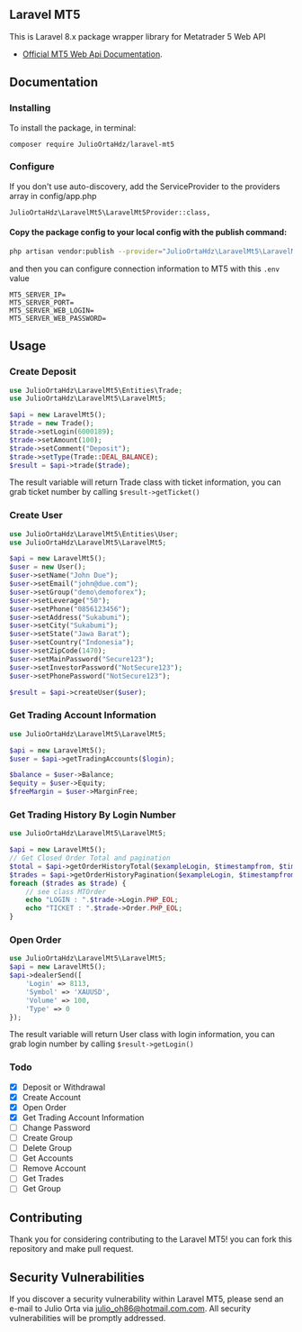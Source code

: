 
## Laravel MT5

This is Laravel 8.x package wrapper library for Metatrader 5 Web API
- [Official MT5 Web Api Documentation](https://support.metaquotes.net/en/docs/mt5/api/webapi).


## Documentation

### Installing 
To install the package, in terminal:
```
composer require JulioOrtaHdz/laravel-mt5
```

### Configure
If you don't use auto-discovery, add the ServiceProvider to the providers array in config/app.php
```
JulioOrtaHdz\LaravelMt5\LaravelMt5Provider::class,
```

#### Copy the package config to your local config with the publish command:

```bash
php artisan vendor:publish --provider="JulioOrtaHdz\LaravelMt5\LaravelMt5Provider"
```

and then you can configure connection information to MT5 with this ``.env`` value

```dotenv
MT5_SERVER_IP=
MT5_SERVER_PORT=
MT5_SERVER_WEB_LOGIN=
MT5_SERVER_WEB_PASSWORD=
```

## Usage

### Create Deposit
```php
use JulioOrtaHdz\LaravelMt5\Entities\Trade;
use JulioOrtaHdz\LaravelMt5\LaravelMt5;

$api = new LaravelMt5();
$trade = new Trade();
$trade->setLogin(6000189);
$trade->setAmount(100);
$trade->setComment("Deposit");
$trade->setType(Trade::DEAL_BALANCE);
$result = $api->trade($trade);
```

The result variable will return Trade class with ticket information, you can grab ticket number by calling ``$result->getTicket()``

### Create User
```php
use JulioOrtaHdz\LaravelMt5\Entities\User;
use JulioOrtaHdz\LaravelMt5\LaravelMt5;

$api = new LaravelMt5();
$user = new User();
$user->setName("John Due");
$user->setEmail("john@due.com");
$user->setGroup("demo\demoforex");
$user->setLeverage("50");
$user->setPhone("0856123456");
$user->setAddress("Sukabumi");
$user->setCity("Sukabumi");
$user->setState("Jawa Barat");
$user->setCountry("Indonesia");
$user->setZipCode(1470);
$user->setMainPassword("Secure123");
$user->setInvestorPassword("NotSecure123");
$user->setPhonePassword("NotSecure123");

$result = $api->createUser($user);
```

### Get Trading Account Information
```php
use JulioOrtaHdz\LaravelMt5\LaravelMt5;

$api = new LaravelMt5();
$user = $api->getTradingAccounts($login);

$balance = $user->Balance;
$equity = $user->Equity;
$freeMargin = $user->MarginFree;
```

### Get Trading History By Login Number
```php
use JulioOrtaHdz\LaravelMt5\LaravelMt5;

$api = new LaravelMt5();
// Get Closed Order Total and pagination
$total = $api->getOrderHistoryTotal($exampleLogin, $timestampfrom, $timestampto);
$trades = $api->getOrderHistoryPagination($exampleLogin, $timestampfrom, $timestampto, 0, $total);
foreach ($trades as $trade) {
    // see class MTOrder
    echo "LOGIN : ".$trade->Login.PHP_EOL;
    echo "TICKET : ".$trade->Order.PHP_EOL;
}
```

### Open Order
```php
use JulioOrtaHdz\LaravelMt5\LaravelMt5;
$api = new LaravelMt5();
$api->dealerSend([
    'Login' => 8113,
    'Symbol' => 'XAUUSD',
    'Volume' => 100,
    'Type' => 0
});
```



The result variable will return User class with login information, you can grab login number by calling ``$result->getLogin()``

### Todo

- [x] Deposit or Withdrawal
- [x] Create Account
- [x] Open Order
- [x] Get Trading Account Information
- [ ] Change Password
- [ ] Create Group
- [ ] Delete Group
- [ ] Get Accounts
- [ ] Remove Account
- [ ] Get Trades
- [ ] Get Group
   
## Contributing

Thank you for considering contributing to the Laravel MT5! you can fork this repository and make pull request.

## Security Vulnerabilities

If you discover a security vulnerability within Laravel MT5, please send an e-mail to Julio Orta via [julio_oh86@hotmail.com.com](mailto:julio_oh86@hotmail.com). All security vulnerabilities will be promptly addressed.
